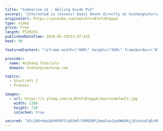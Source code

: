 ```yaml
---
title: "Submarine LE - Walling Guide PvZ"
excerpt: "Interested in lessons? Email Devon directly at hushangtutorials@outlook.com ------------------------------------------------------------------------------------------------------- Want to support HuShang Tutorials directly? Patreon is a website where you can contribute a monthly donation that will help"
originalUrl: https://youtube.com/watch?v=B7efzDtgquE
type: video
price: Free
length: PT2M23S
publishedDateTime: 2020-05-29T21:37:42Z
heat: 50

featuredContent: "<iframe width=\"800\" height=\"500\" frameborder=\"0\" src=\"https://www.youtube.com/embed/B7efzDtgquE\" allow=\"accelerometer; autoplay; encrypted-media; gyroscope; picture-in-picture\" allowfullscreen></iframe>"

provider:
  name: HuShang Tutorials
  domain: hushangcoaching.com

topics:
  - StarCraft 2
  - Protoss

images:
  - url: https://i.ytimg.com/vi/B7efzDtgquE/maxresdefault.jpg
    width: 1280
    height: 720
    isCached: true

secured: "b3cjNU+dqsDphHVbP3/pbSmP/SOM5D8FjbmaIuaJyeUWeDkjj8iokvqfgEv9B/MJX6o+taqcB+BdYRpkMx7fgR74Tz2S3mQGSwgnKpoV6jyddrWN5IH2eFK5OOHp8qP7NoC0hgXQuOCYsoNcoRltWoAdIY5mk5lO7/6bCf6Ny/k1d2i1OINOFPzcGjbc7Qx1em96Jz9j+kwW2sAgMr3zgAiEYD6oT593cFWMP2Wlqt36sNT6o4Rl0eVWFJOzl9B4zNkRXoeHriSHw18EYBe1RBuansBmsYXdx+z0kN3tusXiw6jLOccik/42wP2b2zlfphXpVbV9gpu1vY+5Hzne2W4eRqsRPd8JsOu4Aeq0oAIV3VGmBoxzkazyikJ46Q04ES6DvyalhPkSaKppT/t9FwG6QvQYVjKjmXFlCv2mn34=;FD7GLS9YPaZVkkfUOYO7/A=="
---
```


